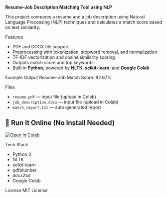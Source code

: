 **Resume–Job Description Matching Tool using NLP**

This project compares a resume and a job description using Natural Language Processing (NLP) techniques and calculates a match score based on text similarity.

Features
- PDF and DOCX file support
- Preprocessing with tokenization, stopword removal, and normalization
- TF-IDF vectorization and cosine similarity scoring
- Outputs match score and top keywords
- Built in **Python**, powered by **NLTK**, **scikit-learn**, and **Google Colab**

Example Output
Resume–Job Match Score: 82.67%

Files
- `resume.pdf` — input file (upload in Colab)
- `job_description.docx` — input file (upload in Colab)
- `match_report.txt` — auto-generated report

## 🚀 Run It Online (No Install Needed)

[![Open In Colab](https://colab.research.google.com/assets/colab-badge.svg)](https://colab.research.google.com/github/Aafrin2001/resume-analyzer-nlp/blob/main/Resume_Analyzer.ipynb)



Tech Stack
- Python 3
- NLTK
- scikit-learn
- pdfplumber
- docx2txt
- Google Colab

License
MIT License
